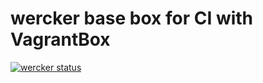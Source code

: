 wercker base box for CI with VagrantBox
===

[![wercker status](https://app.wercker.com/status/649fa7795ce7b96d5a0dfcd56eda021c/s/master "wercker status")](https://app.wercker.com/project/bykey/649fa7795ce7b96d5a0dfcd56eda021c)
